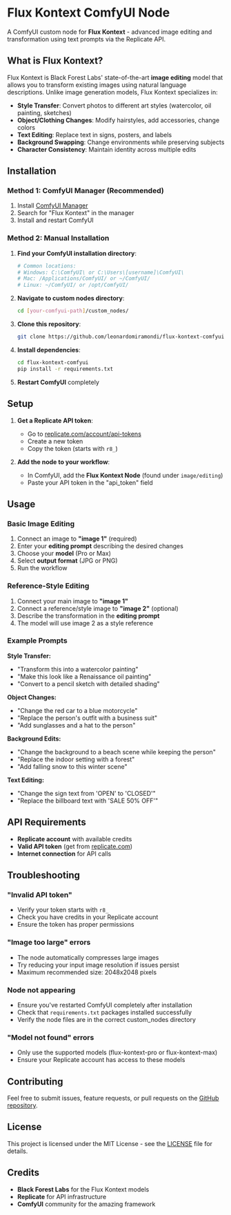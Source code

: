 # Flux Kontext ComfyUI Node

A ComfyUI custom node for **Flux Kontext** - advanced image editing and transformation using text prompts via the Replicate API.

## What is Flux Kontext?

Flux Kontext is Black Forest Labs' state-of-the-art **image editing** model that allows you to transform existing images using natural language descriptions. Unlike image generation models, Flux Kontext specializes in:

- **Style Transfer**: Convert photos to different art styles (watercolor, oil painting, sketches)
- **Object/Clothing Changes**: Modify hairstyles, add accessories, change colors  
- **Text Editing**: Replace text in signs, posters, and labels
- **Background Swapping**: Change environments while preserving subjects
- **Character Consistency**: Maintain identity across multiple edits

## Installation

### Method 1: ComfyUI Manager (Recommended)
1. Install [ComfyUI Manager](https://github.com/ltdrdata/ComfyUI-Manager)
2. Search for "Flux Kontext" in the manager
3. Install and restart ComfyUI

### Method 2: Manual Installation

1. **Find your ComfyUI installation directory**:
   ```bash
   # Common locations:
   # Windows: C:\ComfyUI\ or C:\Users\[username]\ComfyUI\
   # Mac: /Applications/ComfyUI/ or ~/ComfyUI/
   # Linux: ~/ComfyUI/ or /opt/ComfyUI/
   ```

2. **Navigate to custom nodes directory**:
   ```bash
   cd [your-comfyui-path]/custom_nodes/
   ```

3. **Clone this repository**:
   ```bash
   git clone https://github.com/leonardomiramondi/flux-kontext-comfyui.git
   ```

4. **Install dependencies**:
   ```bash
   cd flux-kontext-comfyui
   pip install -r requirements.txt
   ```

5. **Restart ComfyUI** completely

## Setup

1. **Get a Replicate API token**:
   - Go to [replicate.com/account/api-tokens](https://replicate.com/account/api-tokens)
   - Create a new token
   - Copy the token (starts with `r8_`)

2. **Add the node to your workflow**:
   - In ComfyUI, add the **Flux Kontext Node** (found under `image/editing`)
   - Paste your API token in the "api_token" field

## Usage

### Basic Image Editing
1. Connect an image to **"image 1"** (required)
2. Enter your **editing prompt** describing the desired changes
3. Choose your **model** (Pro or Max)
4. Select **output format** (JPG or PNG)
5. Run the workflow

### Reference-Style Editing  
1. Connect your main image to **"image 1"**
2. Connect a reference/style image to **"image 2"** (optional)
3. Describe the transformation in the **editing prompt**
4. The model will use image 2 as a style reference

### Example Prompts

**Style Transfer:**
- "Transform this into a watercolor painting"
- "Make this look like a Renaissance oil painting"
- "Convert to a pencil sketch with detailed shading"

**Object Changes:**
- "Change the red car to a blue motorcycle"
- "Replace the person's outfit with a business suit"
- "Add sunglasses and a hat to the person"

**Background Edits:**
- "Change the background to a beach scene while keeping the person"
- "Replace the indoor setting with a forest"
- "Add falling snow to this winter scene"

**Text Editing:**
- "Change the sign text from 'OPEN' to 'CLOSED'"
- "Replace the billboard text with 'SALE 50% OFF'"

## API Requirements

- **Replicate account** with available credits
- **Valid API token** (get from [replicate.com](https://replicate.com/account/api-tokens))
- **Internet connection** for API calls

## Troubleshooting

### "Invalid API token"
- Verify your token starts with `r8_`
- Check you have credits in your Replicate account
- Ensure the token has proper permissions

### "Image too large" errors
- The node automatically compresses large images
- Try reducing your input image resolution if issues persist
- Maximum recommended size: 2048x2048 pixels

### Node not appearing
- Ensure you've restarted ComfyUI completely after installation
- Check that `requirements.txt` packages installed successfully
- Verify the node files are in the correct custom_nodes directory

### "Model not found" errors
- Only use the supported models (flux-kontext-pro or flux-kontext-max)
- Ensure your Replicate account has access to these models

## Contributing

Feel free to submit issues, feature requests, or pull requests on the [GitHub repository](https://github.com/leonardomiramondi/flux-kontext-comfyui).

## License

This project is licensed under the MIT License - see the [LICENSE](LICENSE) file for details.

## Credits

- **Black Forest Labs** for the Flux Kontext models
- **Replicate** for API infrastructure  
- **ComfyUI** community for the amazing framework 
